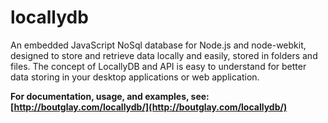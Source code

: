 locallydb
=========

An embedded JavaScript NoSql database for Node.js and node-webkit, designed to store and retrieve data locally and easily, stored in folders and files. The concept of LocallyDB and API is easy to understand for better data storing in your desktop applications or web application. 

**For documentation, usage, and examples, see: [http://boutglay.com/locallydb/](http://boutglay.com/locallydb/)**
